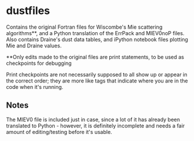 # dustfiles #

Contains the original Fortran files for Wiscombe's Mie scattering algorithms**, and a Python translation of the ErrPack and MIEV0noP files.
Also contains Draine's dust data tables, and iPython notebook files plotting Mie and Draine values.

**Only edits made to the original files are print statements, to be used as checkpoints for debugging

Print checkpoints are not necessarily supposed to all show up or appear in the correct order; they are more like tags that indicate where you are in the code when it's running.

Notes
-----
The MIEV0 file is included just in case, since a lot of it has already been translated to Python - however, it is definitely incomplete and needs a fair amount of editing/testing before it's usable.
